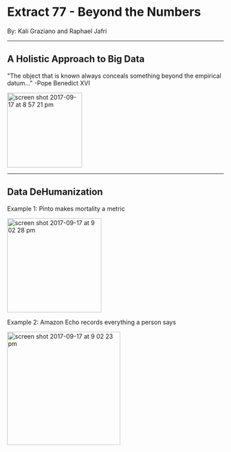 # Extract 77 - Beyond the Numbers
  By: Kali Graziano and Raphael Jafri
  
  ---
  
  ## A Holistic Approach to Big Data
  
  "The object that is known always conceals something beyond the empirical datum..." -Pope Benedict XVI
  
  <img width="174" alt="screen shot 2017-09-17 at 8 57 21 pm" src="https://user-images.githubusercontent.com/31671465/30526594-15ffc5b4-9beb-11e7-8547-38e206ad8ea3.png">
  
  ---
  
  ## Data DeHumanization
  
Example 1: Pinto makes mortality a metric


<img width="219" alt="screen shot 2017-09-17 at 9 02 28 pm" src="https://user-images.githubusercontent.com/31671465/30526622-99488f28-9beb-11e7-9097-42b8f29ac6f5.png">
  

  
Example 2: Amazon Echo records everything a person says

  <img width="263" alt="screen shot 2017-09-17 at 9 02 23 pm" src="https://user-images.githubusercontent.com/31671465/30526623-9c1914ac-9beb-11e7-98a8-ebdba84b9901.png">
  
  
  
  
